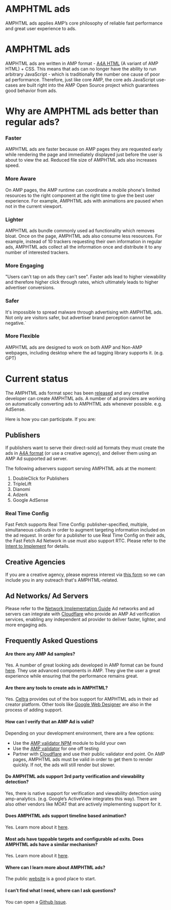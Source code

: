 # AMPHTML ads

AMPHTML ads applies AMP’s core philosophy of reliable fast performance and  great user experience to ads.

# AMPHTML ads

AMPHTML ads are written in AMP format - [A4A HTML](https://github.com/ampproject/amphtml/blob/master/extensions/amp-a4a/amp-a4a-format.md) (A variant of AMP HTML) + CSS. This means that ads can no longer have the ability to run arbitrary JavaScript - which is traditionally the number one cause of poor ad performance. Therefore, just like core AMP, the core ads JavaScript use-cases are built right into the AMP Open Source project which guarantees good behavior from ads.

# Why are AMPHTML ads better than regular ads?

### Faster
AMPHTML ads are faster because on AMP pages they are requested early while rendering the page and immediately displayed just before the user is about to view the ad. Reduced file size of AMPHTML ads also increases speed.

### More Aware
On AMP pages, the AMP runtime can coordinate a mobile phone's limited resources to the right component at the right time to give the best user experience. For example, AMPHTML ads with animations are paused when not in the current viewport.

### Lighter
AMPHTML ads bundle commonly used ad functionality which removes bloat.  Once on the page, AMPHTML ads also consume less resources. For example, instead of 10 trackers requesting their own information in regular ads, AMPHTML ads collect all the information once and distribute it to any number of interested trackers.

### More Engaging
"Users can't tap on ads they can't see". Faster ads lead to higher viewability and therefore higher click through rates, which ultimately leads to higher advertiser conversions.

### Safer
It's impossible to spread malware through advertising with AMPHTML ads. Not only are visitors safer, but advertiser brand perception cannot be negative.`

### More Flexible
AMPHTML ads are designed to work on both AMP and Non-AMP webpages,  including desktop where the ad tagging library supports it. (e.g. GPT)

# Current status

The AMPHTML ads format spec has been [released](https://github.com/ampproject/amphtml/blob/master/extensions/amp-a4a/amp-a4a-format.md) and any creative developer can create AMPHTML ads. A number of ad providers are working on automatically converting ads to AMPHTML ads whenever possible. e.g. AdSense.

Here is how you can participate. If you are:

## Publishers

If publishers want to serve their direct-sold ad formats they must create the ads in [A4A format](https://github.com/ampproject/amphtml/blob/master/extensions/amp-a4a/amp-a4a-format.md) (or use a creative agency), and deliver them using an AMP Ad supported ad server.

The following adservers support serving AMPHTML ads at the moment:
1. DoubleClick for Publishers
2. TripleLift 
3. Dianomi
4. Adzerk
5. Google AdSense

### Real Time Config
Fast Fetch supports Real Time Config: publisher-specified, multiple, simultaneous callouts in order to augment targeting information included on the ad request. In order for a publisher to use Real Time Config on their ads, the Fast Fetch Ad Network in use must also support RTC. Please refer to the [Intent to Implement](https://github.com/ampproject/amphtml/issues/11321) for details. 

## Creative Agencies

If you are a creative agency, please express interest via [this form](https://goo.gl/forms/P2zpQT3aIEU1UsWj2) so we can include you in any outreach that's AMPHTML-related.

## Ad Networks/ Ad Servers

Please refer to the [Network Implementation Guide](./Network-Impl-Guide.md)
Ad networks and ad servers can integrate with [Cloudflare](https://blog.cloudflare.com/firebolt/) who provide an AMP Ad verification services, enabling any independent ad provider to deliver faster, lighter, and more engaging ads.

## Frequently Asked Questions

#### Are there any AMP Ad samples?
Yes. A number of great looking ads developed in AMP format can be found [here](https://ampbyexample.com/amp-ads/#amp-ads/experimental_ads). They use advanced components in AMP. They give the user a great experience while ensuring that the performance remains great. 

#### Are there any tools to create ads in AMPHTML?
Yes. [Celtra](http://www.prnewswire.com/news-releases/celtra-partners-with-the-amp-project-showcases-amp-ad-creation-at-google-io-event-300459514.html) provides out of the box support for AMPHTML ads in their ad creator platform. Other tools like [Google Web Designer](https://www.google.com/webdesigner/) are also in the process of adding support.

#### How can I verify that an AMP Ad is valid?
Depending on your development environment, there are a few options: 
- Use the [AMP validator NPM](https://www.npmjs.com/package/amphtml-validator) module to build your own
- Use the [AMP validator](https://validator.ampproject.org/) for one off testing
- Partner with [Cloudflare](https://blog.cloudflare.com/firebolt/) and use their public validator end point. 
On AMP pages, AMPHTML ads must be valid in order to get them to render quickly. If not, the ads will still render but slower.


#### Do AMPHTML ads support 3rd party verification and viewability detection?
Yes, there is native support for verification and viewability detection using amp-analytics. (e.g. Google’s ActiveView integrates this way). There are also other vendors like MOAT that are actively implementing support for it. 

#### Does AMPHTML ads support timeline based animation?
Yes. Learn more about it [here](https://github.com/ampproject/amphtml/blob/master/extensions/amp-animation/amp-animation.md). 

#### Most ads have tappable targets and configurable ad exits. Does AMPHTML ads have a similar mechanism?
Yes. Learn more about it [here](https://github.com/ampproject/amphtml/blob/master/extensions/amp-ad-exit/amp-ad-exit.md). 

#### Where can I learn more about AMPHTML ads?
The public [website](https://ampproject.org/ads) is a good place to start. 

#### I can’t find what I need, where can I ask questions?
You can open a [Github Issue](https://github.com/ampproject/amphtml/issues/new). 


